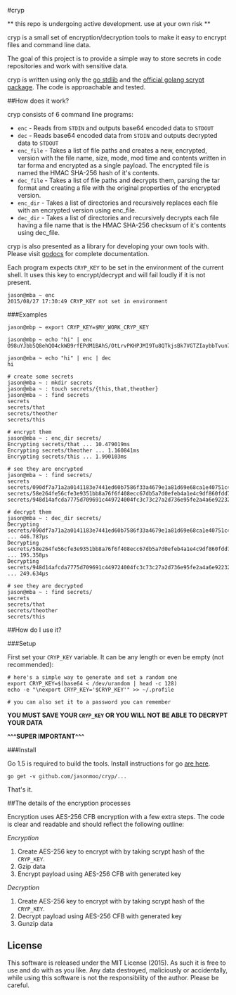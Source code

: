 #cryp

** this repo is undergoing active development.  use at your own risk **

cryp is a small set of encryption/decryption tools to make it easy to encrypt files and command line data.

The goal of this project is to provide a simple way to store secrets in code repositories and
work with sensitive data.

cryp is written using only the [go stdlib](http://golang.org/pkg/) and the
[official golang scrypt package](golang.org/x/crypto/scrypt). The code is approachable and tested.

##How does it work?

cryp consists of 6 command line programs:

 * `enc` - Reads from `STDIN` and outputs base64 encoded data to `STDOUT`
 * `dec` - Reads base64 encoded data from `STDIN` and outputs decrypted data to `STDOUT`
 * `enc_file` - Takes a list of file paths and creates a new, encrypted, version with the
                file name, size, mode, mod time and contents written in tar forma and
                encrypted as a single payload. The encrypted file is named the HMAC SHA-256 hash
                of it's contents.
 * `dec_file` - Takes a list of file paths and decrypts them, parsing the tar format and creating
                a file with the original properties of the encrypted version.
 * `enc_dir` - Takes a list of directories and recursively replaces each file with an encrypted
               version using enc_file.
 * `dec_dir` - Takes a list of directories and recursively decrypts each file having a file
               name that is the HMAC SHA-256 checksum of it's contents using dec_file.

cryp is also presented as a library for developing your own tools with.
Please visit [godocs](https://godoc.org/github.com/jasonmoo/cryp) for complete documentation.

Each program expects `CRYP_KEY` to be set in the environment of the current shell.  It
uses this key to encrypt/decrypt and will fail loudly if it is not present.

	jason@mba ~ enc
	2015/08/27 17:30:49 CRYP_KEY not set in environment

###Examples

	jason@mbp ~ export CRYP_KEY=$MY_WORK_CRYP_KEY

	jason@mbp ~ echo "hi" | enc
	O98uYJbb5Q8ehQO4ckWB9rfEPdM1BAhS/OtLrvPKHPJMI9Tu8QTkjsBk7VGTZIaybbTvun7qrwvpbSh7mRtY7Iwq3Std+fRMGBaIUOI=

	jason@mba ~ echo "hi" | enc | dec
	hi

	# create some secrets
	jason@mba ~ : mkdir secrets
	jason@mba ~ : touch secrets/{this,that,theother}
	jason@mba ~ : find secrets
	secrets
	secrets/that
	secrets/theother
	secrets/this

	# encrypt them
	jason@mba ~ : enc_dir secrets/
	Encrypting secrets/that ... 10.479019ms
	Encrypting secrets/theother ... 1.160841ms
	Encrypting secrets/this ... 1.990103ms

	# see they are encrypted
	jason@mba ~ : find secrets/
	secrets
	secrets/090df7a71a2a0141183e7441ed60b7586f33a4679e1a81d69e68ca1e40751c4a
	secrets/58e264fe56cfe3e9351bb8a76f6f408ecc67db5a7d0efeb4a1e4c9df860fdd7d
	secrets/948d14afcda7775d709691c449724004fc3c73c27a2d736e95fe2a4a6e922328

	# decrypt them
	jason@mba ~ : dec_dir secrets/
	Decrypting secrets/090df7a71a2a0141183e7441ed60b7586f33a4679e1a81d69e68ca1e40751c4a ... 446.787µs
	Decrypting secrets/58e264fe56cfe3e9351bb8a76f6f408ecc67db5a7d0efeb4a1e4c9df860fdd7d ... 195.358µs
	Decrypting secrets/948d14afcda7775d709691c449724004fc3c73c27a2d736e95fe2a4a6e922328 ... 249.634µs

	# see they are decrypted
	jason@mba ~ : find secrets/
	secrets
	secrets/that
	secrets/theother
	secrets/this


##How do I use it?

###Setup

First set your `CRYP_KEY` variable.  It can be any length or even be empty (not recommended):

	# here's a simple way to generate and set a random one
	export CRYP_KEY=$(base64 < /dev/urandom | head -c 128)
	echo -e "\nexport CRYP_KEY='$CRYP_KEY'" >> ~/.profile

	# you can also set it to a password you can remember

**YOU MUST SAVE YOUR `CRYP_KEY` OR YOU WILL NOT BE ABLE TO DECRYPT YOUR DATA**

**^^^SUPER IMPORTANT^^^**


###Install

Go 1.5 is required to build the tools.  Install instructions for go [are here](https://golang.org/doc/install).

	go get -v github.com/jasonmoo/cryp/...

That's it.

##The details of the encryption processes

Encryption uses AES-256 CFB encryption with a few extra steps.  The code is clear and readable
and should reflect the following outline:

*Encryption*

1.  Create AES-256 key to encrypt with by taking scrypt hash of the `CRYP_KEY`.
2.  Gzip data
3.  Encrypt payload using AES-256 CFB with generated key

*Decryption*

1.  Create AES-256 key to encrypt with by taking scrypt hash of the `CRYP_KEY`.
2.  Decrypt payload using AES-256 CFB with generated key
3.  Gunzip data

## License

This software is released under the MIT License (2015).  As such it is free to use and
do with as you like.  Any data destroyed, maliciously or accidentally, while using this
software is not the responsibility of the author.  Please be careful.

